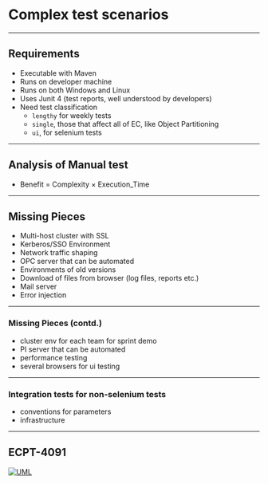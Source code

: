 # Complex test scenarios
---
## Requirements
- Executable with Maven
- Runs on developer machine
- Runs on both Windows and Linux
- Uses Junit 4 (test reports, well understood by developers)
- Need test classification
    - `lengthy` for weekly tests
    - `single`, those that affect all of EC, like Object Partitioning
    - `ui`, for selenium tests

---
## Analysis of Manual test
- Benefit = Complexity × Execution_Time
---
## Missing Pieces
- Multi-host cluster with SSL
- Kerberos/SSO Environment
- Network traffic shaping
- OPC server that can be automated
- Environments of old versions
- Download of files from browser (log files, reports etc.)
- Mail server
- Error injection
---
### Missing Pieces (contd.)
- cluster env for each team for sprint demo
- PI server  that can be automated
- performance testing
- several browsers for ui testing
---
### Integration tests for non-selenium tests
- conventions for parameters
- infrastructure

---
## ECPT-4091

[![UML](http://localhost:8080/svg/dP2nQiD038PtFuN6n10JoEOCfKrJQCbGwj1GyABuTFQLisJkv9YyVUsGKDgjdJH8-lJzYef1aoGlIA7l066xWShtKIcKF3Xj01KyOLJGGO35K5mdYRCmAyxZL0klGJeAUeQIAsapgZ8Rsc6iBcQFgBWFoD5IsBuyP5TouRZsfC8bHzAxEMX333EMUG9mKVd5_WTwdH0RPyTe1tGALW9ugS4xff8FJxkFpQvuNowNgnpIT8h5s5AQvbGj8eKJXKM3G9ug9GCO9qM8DpXqGKxEK02nbuw4EXkSDzQVC_eyhcuwPBBlfOdhAXhVbx_r38hr4UD8TsqdGQ_ltcDzRx0RTv_tqsJHz0f61hxScKH_-Fu95bMwBm00)](http://localhost:8080/uml/dP2nQiD038PtFuN6n10JoEOCfKrJQCbGwj1GyABuTFQLisJkv9YyVUsGKDgjdJH8-lJzYef1aoGlIA7l066xWShtKIcKF3Xj01KyOLJGGO35K5mdYRCmAyxZL0klGJeAUeQIAsapgZ8Rsc6iBcQFgBWFoD5IsBuyP5TouRZsfC8bHzAxEMX333EMUG9mKVd5_WTwdH0RPyTe1tGALW9ugS4xff8FJxkFpQvuNowNgnpIT8h5s5AQvbGj8eKJXKM3G9ug9GCO9qM8DpXqGKxEK02nbuw4EXkSDzQVC_eyhcuwPBBlfOdhAXhVbx_r38hr4UD8TsqdGQ_ltcDzRx0RTv_tqsJHz0f61hxScKH_-Fu95bMwBm00)
